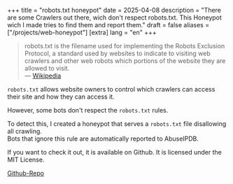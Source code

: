 +++
title = "robots.txt honeypot"
date = 2025-04-08
description = "There are some Crawlers out there, wich don't respect robots.txt. This Honeypot wich I made tries to find them and report them."
draft = false
aliases = ["/projects/web-honeypot"]
[extra]
lang = "en"
+++
> robots.txt is the filename used for implementing the Robots Exclusion Protocol, a standard used by websites to indicate to visiting web crawlers and other web robots which portions of the website they are allowed to visit.  
> — [Wikipedia][def]

`robots.txt` allows website owners to control which crawlers can access their site and how they can access it.

However, some bots don't respect the `robots.txt` rules.

To detect this, I created a honeypot that serves a `robots.txt` file disallowing all crawling.  
Bots that ignore this rule are automatically reported to AbuseIPDB.

If you want to check it out, it is available on Github. It is licensed under the MIT License.

[Github-Repo](https://github.com/arbs09/web-honeypot/)

[def]: https://en.wikipedia.org/wiki/Robots.txt
